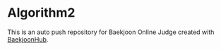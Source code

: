 # Algorithm2
This is an auto push repository for Baekjoon Online Judge created with [BaekjoonHub](https://github.com/BaekjoonHub/BaekjoonHub).
